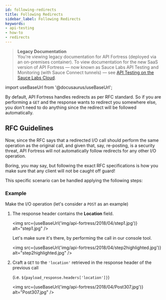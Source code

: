 ```yaml
---
id: following-redirects
title: Following Redirects
sidebar_label: Following Redirects
keywords:
- api-testing
- how-to
- redirects
---
```


<head>
  <meta name="robots" content="noindex" />
</head>

> **Legacy Documentation**<br/>You're viewing legacy documentation for API Fortress (deployed via an on-premises container). To view documentation for the new SaaS version of API Fortress &#8212; now known as Sauce Labs API Testing and Monitoring (with Sauce Connect tunnels) &#8212; see [API Testing on the Sauce Labs Cloud](/api-testing/).

import useBaseUrl from '@docusaurus/useBaseUrl';

By default, API Fortress handles redirects as per RFC standard. So if you are performing a `GET` and the response wants to redirect you somewhere else, you don't need to do anything since the redirect will be followed automatically.

## RFC Guidelines

Now, since the RFC says that a redirected I/O call should perform the same operation as the original call, and given that, say, re-posting, is a security threat, API Fortress will not automatically follow redirects for any other I/O operation.

Boring, you may say, but following the exact RFC specifications is how you make sure that any client will not be caught off guard!

This specific scenario can be handled applying the following steps:

### Example

Make the I/O operation (let's consider a `POST` as an example)

1. The response header contains the **Location** field.

   <img src={useBaseUrl('img/api-fortress/2018/04/step1.jpg')} alt="step1.jpg" />

   Let's make sure it's there, by performing the call in our console tool.

   <img src={useBaseUrl('img/api-fortress/2018/04/step2highlighted.jpg')} alt="step2highlighted.jpg" />

2. Craft a `GET` to the `'location'` retrieved in the response header of the previous call

   (i.e. `${payload_response.headers['location']}`)

   <img src={useBaseUrl('img/api-fortress/2018/04/Post307.jpg')} alt="Post307.jpg" />
